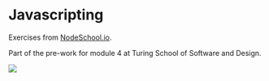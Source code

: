 # Javascripting

Exercises from [NodeSchool.io](www.nodeschool.io).

Part of the pre-work for module 4 at Turing School of Software and Design.

![](http://i.imgur.com/OxQG2xJ.png)
